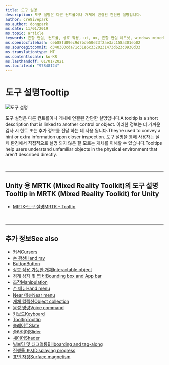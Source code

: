```yaml
---
title: 도구 설명
description: 도구 설명은 다른 컨트롤이나 개체에 연결된 간단한 설명입니다.
author: cre8ivepark
ms.author: dongpark
ms.date: 11/01/2019
ms.topic: article
keywords: 혼합 현실, 컨트롤, 상호 작용, ui, ux, 혼합 현실 헤드셋, windows mixed reality 헤드셋, 가상 현실 헤드셋, HoloLens, 도구 설명, MRTK, 혼합 현실 도구 키트
ms.openlocfilehash: ceb88fd89ec9d7bde50e23f2ae3ac158a301eb02
ms.sourcegitcommit: d340303cda71c31e6c3320231473d623c0930d33
ms.translationtype: MT
ms.contentlocale: ko-KR
ms.lasthandoff: 01/01/2021
ms.locfileid: "97848124"
---
```

# <a name="tooltip"></a><span data-ttu-id="c0798-104">도구 설명</span><span class="sxs-lookup"><span data-stu-id="c0798-104">Tooltip</span></span>

![도구 설명](images/UX_Hero_Tooltip.jpg)

<span data-ttu-id="c0798-106">도구 설명은 다른 컨트롤이나 개체에 연결된 간단한 설명입니다.</span><span class="sxs-lookup"><span data-stu-id="c0798-106">A tooltip is a short description that is linked to another control or object.</span></span> <span data-ttu-id="c0798-107">이러한 정보는 더 가까운 검사 시 힌트 또는 추가 정보를 전달 하는 데 사용 됩니다.</span><span class="sxs-lookup"><span data-stu-id="c0798-107">They're used to convey a hint or extra information upon closer inspection.</span></span> <span data-ttu-id="c0798-108">도구 설명을 통해 사용자는 실제 환경에서 직접적으로 설명 되지 않은 잘 모르는 개체를 이해할 수 있습니다.</span><span class="sxs-lookup"><span data-stu-id="c0798-108">Tooltips help users understand unfamiliar objects in the physical environment that aren't described directly.</span></span> 

<br>

---

## <a name="tooltip-in-mrtk-mixed-reality-toolkit-for-unity"></a><span data-ttu-id="c0798-109">Unity 용 MRTK (Mixed Reality Toolkit)의 도구 설명</span><span class="sxs-lookup"><span data-stu-id="c0798-109">Tooltip in MRTK (Mixed Reality Toolkit) for Unity</span></span>

* [<span data-ttu-id="c0798-110">MRTK-도구 설명</span><span class="sxs-lookup"><span data-stu-id="c0798-110">MRTK - Tooltip</span></span>](https://microsoft.github.io/MixedRealityToolkit-Unity/Documentation/README_Tooltip.html)

<br>

---

## <a name="see-also"></a><span data-ttu-id="c0798-111">추가 정보</span><span class="sxs-lookup"><span data-stu-id="c0798-111">See also</span></span>

* [<span data-ttu-id="c0798-112">커서</span><span class="sxs-lookup"><span data-stu-id="c0798-112">Cursors</span></span>](cursors.md)
* [<span data-ttu-id="c0798-113">손 광선</span><span class="sxs-lookup"><span data-stu-id="c0798-113">Hand ray</span></span>](point-and-commit.md)
* [<span data-ttu-id="c0798-114">Button</span><span class="sxs-lookup"><span data-stu-id="c0798-114">Button</span></span>](button.md)
* [<span data-ttu-id="c0798-115">상호 작용 가능한 개체</span><span class="sxs-lookup"><span data-stu-id="c0798-115">Interactable object</span></span>](interactable-object.md)
* [<span data-ttu-id="c0798-116">경계 상자 및 앱 바</span><span class="sxs-lookup"><span data-stu-id="c0798-116">Bounding box and App bar</span></span>](app-bar-and-bounding-box.md)
* [<span data-ttu-id="c0798-117">조작</span><span class="sxs-lookup"><span data-stu-id="c0798-117">Manipulation</span></span>](direct-manipulation.md)
* [<span data-ttu-id="c0798-118">손 메뉴</span><span class="sxs-lookup"><span data-stu-id="c0798-118">Hand menu</span></span>](hand-menu.md)
* [<span data-ttu-id="c0798-119">Near 메뉴</span><span class="sxs-lookup"><span data-stu-id="c0798-119">Near menu</span></span>](near-menu.md)
* [<span data-ttu-id="c0798-120">개체 컬렉션</span><span class="sxs-lookup"><span data-stu-id="c0798-120">Object collection</span></span>](object-collection.md)
* [<span data-ttu-id="c0798-121">음성 명령</span><span class="sxs-lookup"><span data-stu-id="c0798-121">Voice command</span></span>](voice-input.md)
* [<span data-ttu-id="c0798-122">키보드</span><span class="sxs-lookup"><span data-stu-id="c0798-122">Keyboard</span></span>](keyboard.md)
* [<span data-ttu-id="c0798-123">Tooltip</span><span class="sxs-lookup"><span data-stu-id="c0798-123">Tooltip</span></span>](tooltip.md)
* [<span data-ttu-id="c0798-124">슬레이트</span><span class="sxs-lookup"><span data-stu-id="c0798-124">Slate</span></span>](slate.md)
* [<span data-ttu-id="c0798-125">슬라이더</span><span class="sxs-lookup"><span data-stu-id="c0798-125">Slider</span></span>](slider.md)
* [<span data-ttu-id="c0798-126">셰이더</span><span class="sxs-lookup"><span data-stu-id="c0798-126">Shader</span></span>](shader.md)
* [<span data-ttu-id="c0798-127">빌보딩 및 태그얼롱</span><span class="sxs-lookup"><span data-stu-id="c0798-127">Billboarding and tag-along</span></span>](billboarding-and-tag-along.md)
* [<span data-ttu-id="c0798-128">진행률 표시</span><span class="sxs-lookup"><span data-stu-id="c0798-128">Displaying progress</span></span>](progress.md)
* [<span data-ttu-id="c0798-129">표면 자성</span><span class="sxs-lookup"><span data-stu-id="c0798-129">Surface magnetism</span></span>](surface-magnetism.md)

